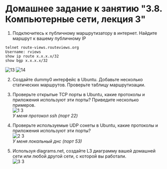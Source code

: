 # Домашнее задание к занятию "3.8. Компьютерные сети, лекция 3"

1. Подключитесь к публичному маршрутизатору в интернет. Найдите маршрут к вашему публичному IP
```
telnet route-views.routeviews.org
Username: rviews
show ip route x.x.x.x/32
show bgp x.x.x.x/32
```   
![13](https://user-images.githubusercontent.com/87580669/174486176-cbd46b2a-c83f-410f-a2f5-f603c491c633.jpg)
![14](https://user-images.githubusercontent.com/87580669/174486181-65ff4f2c-84cf-473a-abf4-25fe7641f5f1.jpg)

2. Создайте dummy0 интерфейс в Ubuntu. Добавьте несколько статических маршрутов. Проверьте таблицу маршрутизации.

3. Проверьте открытые TCP порты в Ubuntu, какие протоколы и приложения используют эти порты? Приведите несколько примеров.   
![1 3](https://user-images.githubusercontent.com/87580669/174647277-0ab2ebd9-c4f8-4d01-b096-78591015d2ff.jpg)   
*У меня протокол ssh (порт 22)*

4. Проверьте используемые UDP сокеты в Ubuntu, какие протоколы и приложения используют эти порты?   
![2 3](https://user-images.githubusercontent.com/87580669/174647714-586d82c5-0a86-4530-81af-387c7e9d31e3.jpg)   
*У меня локальный днс (порт 53)*

5. Используя diagrams.net, создайте L3 диаграмму вашей домашней сети или любой другой сети, с которой вы работали.   
![3 3](https://user-images.githubusercontent.com/87580669/174647952-8a04bd95-ceec-4d52-9d59-dea9331369d0.jpg)

